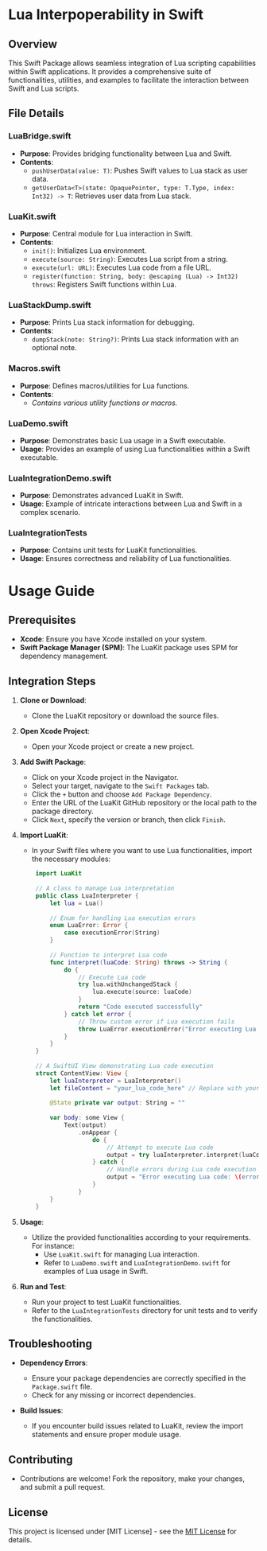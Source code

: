 # Lua Interpoperability in Swift

## Overview
This Swift Package allows seamless integration of Lua scripting capabilities within Swift applications. It provides a comprehensive suite of functionalities, utilities, and examples to facilitate the interaction between Swift and Lua scripts.

## File Details

### LuaBridge.swift
- **Purpose**: Provides bridging functionality between Lua and Swift.
- **Contents**:
  - `pushUserData(value: T)`: Pushes Swift values to Lua stack as user data.
  - `getUserData<T>(state: OpaquePointer, type: T.Type, index: Int32) -> T`: Retrieves user data from Lua stack.

### LuaKit.swift
- **Purpose**: Central module for Lua interaction in Swift.
- **Contents**:
  - `init()`: Initializes Lua environment.
  - `execute(source: String)`: Executes Lua script from a string.
  - `execute(url: URL)`: Executes Lua code from a file URL.
  - `register(function: String, body: @escaping (Lua) -> Int32) throws`: Registers Swift functions within Lua.

### LuaStackDump.swift
- **Purpose**: Prints Lua stack information for debugging.
- **Contents**:
  - `dumpStack(note: String?)`: Prints Lua stack information with an optional note.

### Macros.swift
- **Purpose**: Defines macros/utilities for Lua functions.
- **Contents**:
  - *Contains various utility functions or macros.*

### LuaDemo.swift
- **Purpose**: Demonstrates basic Lua usage in a Swift executable.
- **Usage**: Provides an example of using Lua functionalities within a Swift executable.

### LuaIntegrationDemo.swift
- **Purpose**: Demonstrates advanced LuaKit in Swift.
- **Usage**: Example of intricate interactions between Lua and Swift in a complex scenario.

### LuaIntegrationTests
- **Purpose**: Contains unit tests for LuaKit functionalities.
- **Usage**: Ensures correctness and reliability of Lua functionalities.

# Usage Guide

## Prerequisites
- **Xcode**: Ensure you have Xcode installed on your system.
- **Swift Package Manager (SPM)**: The LuaKit package uses SPM for dependency management.

## Integration Steps
1. **Clone or Download**:
   - Clone the LuaKit repository or download the source files.

2. **Open Xcode Project**:
   - Open your Xcode project or create a new project.

3. **Add Swift Package**:
   - Click on your Xcode project in the Navigator.
   - Select your target, navigate to the `Swift Packages` tab.
   - Click the `+` button and choose `Add Package Dependency`.
   - Enter the URL of the LuaKit GitHub repository or the local path to the package directory.
   - Click `Next`, specify the version or branch, then click `Finish`.

4. **Import LuaKit**:
   - In your Swift files where you want to use Lua functionalities, import the necessary modules:
     ```swift
      import LuaKit
      
      // A class to manage Lua interpretation
      public class LuaInterpreter {
          let lua = Lua()
      
          // Enum for handling Lua execution errors
          enum LuaError: Error {
              case executionError(String)
          }
      
          // Function to interpret Lua code
          func interpret(luaCode: String) throws -> String {
              do {
                  // Execute Lua code
                  try lua.withUnchangedStack {
                      lua.execute(source: luaCode)
                  }
                  return "Code executed successfully"
              } catch let error {
                  // Throw custom error if Lua execution fails
                  throw LuaError.executionError("Error executing Lua code: \(error.localizedDescription)")
              }
          }
      }
      
      // A SwiftUI View demonstrating Lua code execution
      struct ContentView: View {
          let luaInterpreter = LuaInterpreter()
          let fileContent = "your_lua_code_here" // Replace with your Lua code
      
          @State private var output: String = ""
      
          var body: some View {
              Text(output)
                  .onAppear {
                      do {
                          // Attempt to execute Lua code
                          output = try luaInterpreter.interpret(luaCode: fileContent)
                      } catch {
                          // Handle errors during Lua code execution
                          output = "Error executing Lua code: \(error.localizedDescription)"
                      }
                  }
          }
      }

     ```

5. **Usage**:
   - Utilize the provided functionalities according to your requirements. For instance:
     - Use `LuaKit.swift` for managing Lua interaction.
     - Refer to `LuaDemo.swift` and `LuaIntegrationDemo.swift` for examples of Lua usage in Swift.

6. **Run and Test**:
   - Run your project to test LuaKit functionalities.
   - Refer to the `LuaIntegrationTests` directory for unit tests and to verify the functionalities.

## Troubleshooting
- **Dependency Errors**:
  - Ensure your package dependencies are correctly specified in the `Package.swift` file.
  - Check for any missing or incorrect dependencies.
  
- **Build Issues**:
  - If you encounter build issues related to LuaKit, review the import statements and ensure proper module usage.

## Contributing
- Contributions are welcome! Fork the repository, make your changes, and submit a pull request.

## License
This project is licensed under [MIT License] - see the [MIT License]([LICENSE_FILE](https://github.com/William-Laverty/LuaKit-for-Swift/blob/main/LICENSE)) for details.
